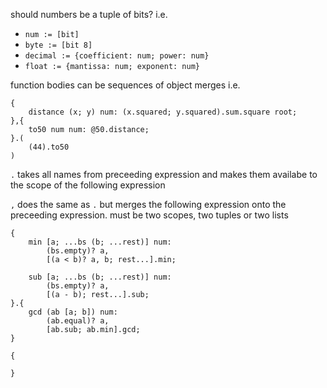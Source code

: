 should numbers be a tuple of bits?
i.e. 
- `num := [bit]`
- `byte := [bit 8]`
- `decimal := {coefficient: num; power: num}`
- `float := {mantissa: num; exponent: num}`

function bodies can be sequences of object merges
i.e.
```
{
    distance (x; y) num: (x.squared; y.squared).sum.square root;
},{
    to50 num num: @50.distance;
}.(
    (44).to50
)
```

`.` takes all names from preceeding expression and makes
them availabe to the scope of the following expression

`,` does the same as `.` but merges the following expression onto the preceeding expression. must be two scopes, two tuples or two lists

```
{
    min [a; ...bs (b; ...rest)] num:
        (bs.empty)? a,
        [(a < b)? a, b; rest...].min;
    
    sub [a; ...bs (b; ...rest)] num:
        (bs.empty)? a,
        [(a - b); rest...].sub;
}.{
    gcd (ab [a; b]) num: 
        (ab.equal)? a,
        [ab.sub; ab.min].gcd;
}
```

```
{

}
```